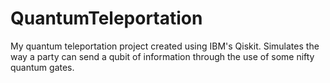 # QuantumTeleportation
My quantum teleportation project created using IBM's Qiskit.
Simulates the way a party can send a qubit of information through the use of some nifty quantum gates.
